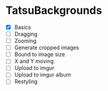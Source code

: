 # TatsuBackgrounds

- [x] Basics
- [ ] Dragging
- [ ] Zooming
- [ ] Generate cropped images
- [ ] Bound to image size
- [ ] X and Y moving
- [ ] Upload to imgur
- [ ] Upload to imgur album
- [ ] Restyling